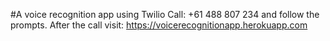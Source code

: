 #A voice recognition app using Twilio
Call: +61 488 807 234 and follow the prompts. After the call visit: https://voicerecognitionapp.herokuapp.com

